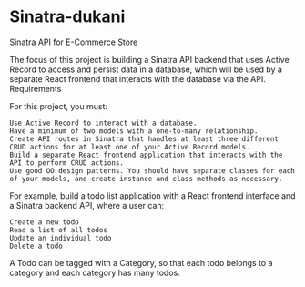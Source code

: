 # Sinatra-dukani
Sinatra API for E-Commerce Store


The focus of this project is building a Sinatra API backend that uses Active Record to access and persist data in a database, which will be used by a separate React frontend that interacts with the database via the API.
Requirements

For this project, you must:

    Use Active Record to interact with a database.
    Have a minimum of two models with a one-to-many relationship.
    Create API routes in Sinatra that handles at least three different CRUD actions for at least one of your Active Record models.
    Build a separate React frontend application that interacts with the API to perform CRUD actions.
    Use good OO design patterns. You should have separate classes for each of your models, and create instance and class methods as necessary.

For example, build a todo list application with a React frontend interface and a Sinatra backend API, where a user can:

    Create a new todo
    Read a list of all todos
    Update an individual todo
    Delete a todo

A Todo can be tagged with a Category, so that each todo belongs to a category and each category has many todos.
